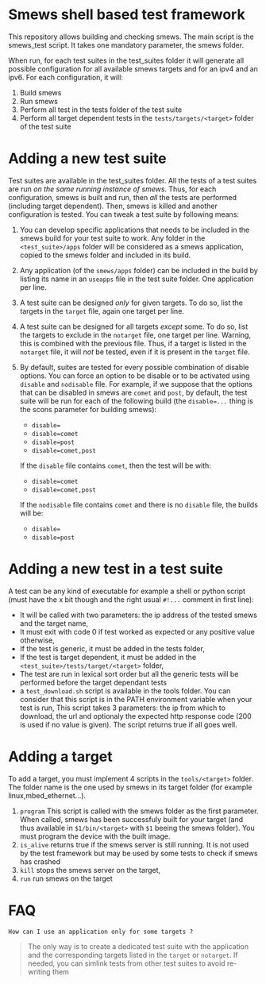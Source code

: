 Smews shell based test framework
================================

This repository allows building and checking smews.
The main script is the smews_test script. It takes one mandatory parameter,
the smews folder. 

When run, for each test suites in the test_suites folder it will generate all
possible configuration for all available smews targets and for an ipv4 and an
ipv6. For each configuration, it will:

1. Build smews
2. Run smews
3. Perform all test in the tests folder of the test suite
4. Perform all target dependent tests in the `tests/targets/<target>` folder of the test suite


Adding a new test suite
=======================

Test suites are available in the test_suites folder. All the tests of a test
suites are run *on the same running instance of smews*. Thus, for each
configuration, smews is built and run, then *all* the tests are performed
(including target dependent). Then, smews is killed and another configuration
is tested. You can tweak a test suite by following means:

1. You can develop specific applications that needs to be included in the smews
   build for your test suite to work. Any folder in the `<test_suite>/apps`
   folder will be considered as a smews application, copied to the smews folder
   and included in its build.

2. Any application (of the `smews/apps` folder) can be included in the build by
   listing its name in an `useapps` file in the test suite folder. One application
   per line.

3. A test suite can be designed *only* for given targets. To do so, list the targets
   in the `target` file, again one target per line.

4. A test suite can be designed for all targets *except* some. To do so, list
   the targets to exclude in the `notarget` file, one target per line. Warning,
   this is combined with the previous file. Thus, if a target is listed in the
   `notarget` file, it will *not* be tested, even if it is present in the
   `target` file.

5. By default, suites are tested for every possible combination of disable
   options. You can force an option to be disable or to be activated using
   `disable` and `nodisable` file. For example, if we suppose that the options
   that can be disabled in smews are `comet` and `post`, by default, the test
   suite will be run for each of the following build (the `disable=...` thing is
   the scons parameter for building smews):
   *   `disable=`
   *   `disable=comet`
   *   `disable=post`
   *   `disable=comet,post`

   If the `disable` file contains `comet`, then the test will be with:
   *   `disable=comet`
   *   `disable=comet,post`

   If the `nodisable` file contains `comet` and there is no `disable` file, the
   builds will be:
   *   `disable=`
   *   `disable=post`

Adding a new test in a test suite
=================================

A test can be any kind of executable for example a shell or python script (must
have the x bit though and the right usual `#!...` comment in first line):

*   It will be called with two parameters: the ip address of the tested smews and the target name,
*   It must exit with code 0 if test worked as expected or any positive value otherwise,
*   If the test is generic, it must be added in the tests folder,
*   If the test is target dependent, it must be added in the `<test_suite>/tests/target/<target>` folder,
*   The test are run in lexical sort order but all the generic tests will be
    performed before the target dependant tests
*   a `test_download.sh` script is available in the tools folder. You can consider
    that this script is in the PATH environment variable when your test is run,
    This script takes 3 parameters: the ip from which to download, the url and
    optionaly the expected http response code (200 is used if no value is
    given). The script returns true if all goes well.

Adding a target
===============

To add a target, you must implement 4 scripts in the `tools/<target>`
folder. The folder name is the one used by smews in its target folder
(for example linux,mbed_ethernet...).

1. `program` This script is called with the smews folder as the first
   parameter. When called, smews has been successfuly built for your target
   (and thus available in `$1/bin/<target>` with `$1` beeing the smews folder). You
   must program the device with the built image.
2. `is_alive` returns true if the smews server is still running. It is not used
   by the test framework but may be used by some tests to check if smews has crashed
3. `kill` stops the smews server on the target,
4. `run` run smews on the target

FAQ
===
`How can I use an application only for some targets ?`
> The only way is to create a dedicated test suite with the application and the corresponding targets listed in the `target` or `notarget`. If needed, you can simlink tests from other test suites to avoid re-writing them
